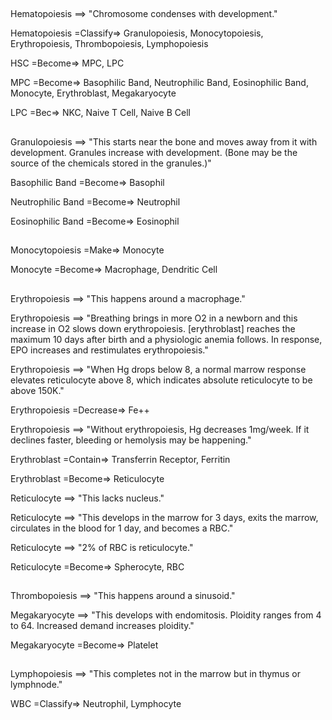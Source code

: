 ##

Hematopoiesis ==> "Chromosome condenses with development."

Hematopoiesis =Classify=> Granulopoiesis, Monocytopoiesis, Erythropoiesis, Thrombopoiesis, Lymphopoiesis

HSC =Become=> MPC, LPC

MPC =Become=> Basophilic Band, Neutrophilic Band, Eosinophilic Band, Monocyte, Erythroblast, Megakaryocyte

LPC =Bec=> NKC, Naive T Cell, Naive B Cell

##

Granulopoiesis ==> "This starts near the bone and moves away from it with development. Granules increase with development. (Bone may be the source of the chemicals stored in the granules.)"

Basophilic Band =Become=> Basophil

Neutrophilic Band =Become=> Neutrophil

Eosinophilic Band =Become=> Eosinophil

##

Monocytopoiesis =Make=> Monocyte

Monocyte =Become=> Macrophage, Dendritic Cell

##

Erythropoiesis ==> "This happens around a macrophage."

Erythropoiesis ==> "Breathing brings in more O2 in a newborn and this increase in O2 slows down erythropoiesis. [erythroblast] reaches the maximum 10 days after birth and a physiologic anemia follows. In response, EPO increases and restimulates erythropoiesis."

Erythropoiesis ==> "When Hg drops below 8, a normal marrow response elevates reticulocyte above 8, which indicates absolute reticulocyte to be above 150K."

Erythropoiesis =Decrease=> Fe++

Erythropoiesis ==> "Without erythropoiesis, Hg decreases 1mg/week. If it declines faster, bleeding or hemolysis may be happening."

Erythroblast =Contain=> Transferrin Receptor, Ferritin

Erythroblast =Become=> Reticulocyte

Reticulocyte ==> "This lacks nucleus."

Reticulocyte ==> "This develops in the marrow for 3 days, exits the marrow, circulates in the blood for 1 day, and becomes a RBC."

Reticulocyte ==> "2% of RBC is reticulocyte."

Reticulocyte =Become=> Spherocyte, RBC

##

Thrombopoiesis ==> "This happens around a sinusoid."

Megakaryocyte ==> "This develops with endomitosis. Ploidity ranges from 4 to 64. Increased demand increases ploidity."

Megakaryocyte =Become=> Platelet

##

Lymphopoiesis ==> "This completes not in the marrow but in thymus or lymphnode."

WBC =Classify=> Neutrophil, Lymphocyte
